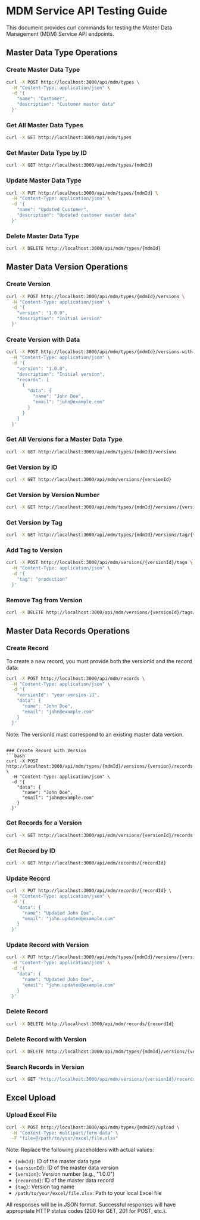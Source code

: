 # MDM Service API Testing Guide

This document provides curl commands for testing the Master Data Management (MDM) Service API endpoints.

## Master Data Type Operations

### Create Master Data Type
```bash
curl -X POST http://localhost:3000/api/mdm/types \
  -H "Content-Type: application/json" \
  -d '{
    "name": "Customer",
    "description": "Customer master data"
  }'
```

### Get All Master Data Types
```bash
curl -X GET http://localhost:3000/api/mdm/types
```

### Get Master Data Type by ID
```bash
curl -X GET http://localhost:3000/api/mdm/types/{mdmId}
```

### Update Master Data Type
```bash
curl -X PUT http://localhost:3000/api/mdm/types/{mdmId} \
  -H "Content-Type: application/json" \
  -d '{
    "name": "Updated Customer",
    "description": "Updated customer master data"
  }'
```

### Delete Master Data Type
```bash
curl -X DELETE http://localhost:3000/api/mdm/types/{mdmId}
```

## Master Data Version Operations

### Create Version
```bash
curl -X POST http://localhost:3000/api/mdm/types/{mdmId}/versions \
  -H "Content-Type: application/json" \
  -d '{
    "version": "1.0.0",
    "description": "Initial version"
  }'
```

### Create Version with Data
```bash
curl -X POST http://localhost:3000/api/mdm/types/{mdmId}/versions-with-data \
  -H "Content-Type: application/json" \
  -d '{
    "version": "1.0.0",
    "description": "Initial version",
    "records": [
      {
        "data": {
          "name": "John Doe",
          "email": "john@example.com"
        }
      }
    ]
  }'
```

### Get All Versions for a Master Data Type
```bash
curl -X GET http://localhost:3000/api/mdm/types/{mdmId}/versions
```

### Get Version by ID
```bash
curl -X GET http://localhost:3000/api/mdm/versions/{versionId}
```

### Get Version by Version Number
```bash
curl -X GET http://localhost:3000/api/mdm/types/{mdmId}/versions/{version}
```

### Get Version by Tag
```bash
curl -X GET http://localhost:3000/api/mdm/types/{mdmId}/versions/tag/{tag}
```

### Add Tag to Version
```bash
curl -X POST http://localhost:3000/api/mdm/versions/{versionId}/tags \
  -H "Content-Type: application/json" \
  -d '{
    "tag": "production"
  }'
```

### Remove Tag from Version
```bash
curl -X DELETE http://localhost:3000/api/mdm/versions/{versionId}/tags/{tag}
```

## Master Data Records Operations

### Create Record
To create a new record, you must provide both the versionId and the record data:

```bash
curl -X POST http://localhost:3000/api/mdm/records \
  -H "Content-Type: application/json" \
  -d '{
    "versionId": "your-version-id",
    "data": {
      "name": "John Doe",
      "email": "john@example.com"
    }
  }'
```

Note: The versionId must correspond to an existing master data version.
```

### Create Record with Version
```bash
curl -X POST http://localhost:3000/api/mdm/types/{mdmId}/versions/{version}/records \
  -H "Content-Type: application/json" \
  -d '{
    "data": {
      "name": "John Doe",
      "email": "john@example.com"
    }
  }'
```

### Get Records for a Version
```bash
curl -X GET http://localhost:3000/api/mdm/versions/{versionId}/records
```

### Get Record by ID
```bash
curl -X GET http://localhost:3000/api/mdm/records/{recordId}
```

### Update Record
```bash
curl -X PUT http://localhost:3000/api/mdm/records/{recordId} \
  -H "Content-Type: application/json" \
  -d '{
    "data": {
      "name": "Updated John Doe",
      "email": "john.updated@example.com"
    }
  }'
```

### Update Record with Version
```bash
curl -X PUT http://localhost:3000/api/mdm/types/{mdmId}/versions/{version}/records/{recordId} \
  -H "Content-Type: application/json" \
  -d '{
    "data": {
      "name": "Updated John Doe",
      "email": "john.updated@example.com"
    }
  }'
```

### Delete Record
```bash
curl -X DELETE http://localhost:3000/api/mdm/records/{recordId}
```

### Delete Record with Version
```bash
curl -X DELETE http://localhost:3000/api/mdm/types/{mdmId}/versions/{version}/records/{recordId}
```

### Search Records in Version
```bash
curl -X GET "http://localhost:3000/api/mdm/versions/{versionId}/records/search?query=john"
```

## Excel Upload

### Upload Excel File
```bash
curl -X POST http://localhost:3000/api/mdm/types/{mdmId}/upload \
  -H "Content-Type: multipart/form-data" \
  -F "file=@/path/to/your/excel/file.xlsx"
```

Note: Replace the following placeholders with actual values:
- `{mdmId}`: ID of the master data type
- `{versionId}`: ID of the master data version
- `{version}`: Version number (e.g., "1.0.0")
- `{recordId}`: ID of the master data record
- `{tag}`: Version tag name
- `/path/to/your/excel/file.xlsx`: Path to your local Excel file

All responses will be in JSON format. Successful responses will have appropriate HTTP status codes (200 for GET, 201 for POST, etc.).